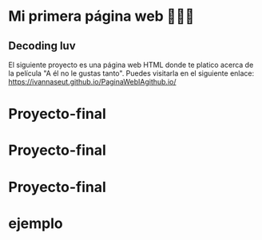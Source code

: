 # Mi primera página web 👩🏻‍💻
## Decoding luv 
El siguiente proyecto es una página web HTML donde te platico acerca de la película "A él no le gustas tanto".
Puedes visitarla en el siguiente enlace: https://ivannaseut.github.io/PaginaWebIAgithub.io/


# Proyecto-final
# Proyecto-final
# Proyecto-final
# ejemplo
